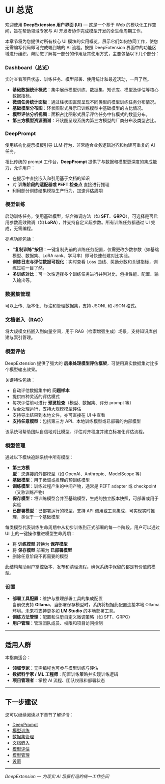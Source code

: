 # UI 总览

欢迎使用 **DeepExtension 用户界面 (UI)** — 这是一个基于 Web 的模块化工作空间，旨在帮助领域专家与 AI 开发者协作完成模型开发的全生命周期工作。

本章节将为您提供对所有核心 UI 模块的实用概览，展示它们如何协同工作，使您无需编写代码即可完成端到端的 AI 流程。按照 DeepExtension 界面中的功能区域进行组织，帮助您了解每一部分的作用及其使用方式，主要包括以下几个部分：

### Dashboard（总览）
实时查看项目状态、训练任务、模型部署、使用统计和最近活动，一目了然。

- **基础数据统计概览**：集中展示模型训练、数据集、知识库、模型及评估等核心数据指标。
- **微调任务统计面板**：通过柱状图直观呈现不同类型的模型训练任务分布情况。
- **基础模型分布图**：环状图形式展示已训练模型中基础模型的占比情况。
- **模型评估分析视图**：面积占比图形式展示评估任务中各模式的数量分布。
- **第三方模型资源图谱**：环状图呈现系统内第三方模型的厂商分布及类型占比。

### DeepPrompt
使用结构化提示模板引导 LLM 行为，非常适合业务逻辑对齐和构建可重复的 AI 任务。

相比传统的 prompt 工作台，**DeepPrompt** 提供了与数据和模型更深度的集成能力，允许用户：

- 在提示中直接嵌入和引用基于文档的知识
- 对 **训练阶段的适配器或 PEFT 检查点** 直接进行推理
- 利用部分训练结果模拟生产行为，加速评估周期

### 模型训练
启动训练任务，使用基础模型，结合微调方法（如 **SFT**、**GRPO**），可选择是否启用参数高效微调（如 **LoRA**），并支持自定义超参数。所有训练任务都通过 UI 完成，无需编程。

亮点功能包括：

- **“复制训练”按钮**：一键复制先前的训练任务配置，仅需更改少数参数（如基础模型、数据集、LoRA rank、学习率）即可快速创建对比实验。
- **训练日志与评估数据可视化**：实时查看 Loss 曲线、奖励分数和关键指标，训练过程一目了然。
- **多训练对比**：可一次性选择多个训练任务进行并列对比，包括性能、配置、输入输出等。

### 数据集管理
可以上传、版本化、标注和管理数据集，支持 JSONL 和 JSON 格式。

### 文档嵌入（RAG）
将大规模文档嵌入到向量空间，用于 RAG（检索增强生成）场景，支持知识库创建与索引管理。

### 模型评估

DeepExtension 提供了强大的 **后来处理模型评估框架**，可使用真实数据集对比多个模型输出效果。

关键特性包括：

- 自动评估数据集中的 **问题样本** 
- 提供四种灵活的评估模式
- 每次评估前可进行 **预览检查**（模型、数据集、评分 prompt 等）
- 后台处理运行，支持大规模模型评估
- 支持导出结果到本地文件，亦可直接在 UI 中查看
- **支持任意模型**：包括第三方 API、本地训练模型或已部署的内部模型

该系统可帮助团队自信地对比模型、评估对齐程度并建立标准化评估流程。

### 模型管理
通过以下模块追踪系统中所有模型：

- **第三方模型**：您连接的外部模型（如 OpenAI、Anthropic、ModelScope 等）
- **基础模型**：用于微调或推理的预训练模型
- **训练模型**：训练过程产生的中间产物，通常是 PEFT adapter 或 checkpoint（又称训练产物）
- **保存模型**：将训练模型合并至基础模型，生成的独立版本快照，可部署或用于实验
- **已部署模型**：已部署运行的模型，支持 API 调用或工具集成，可实现实时推理，类似于一个基础模型

每类模型代表训练生命周期中从初步训练到正式部署的每一个阶段。用户可以通过 UI 上的一键操作推进模型生命周期：

- 将 **训练模型** 转换为 **保存模型**
- 将 **保存模型** 部署为 **已部署模型**
- 删除任意阶段不再需要的模型

此结构帮助用户掌控版本、发布和清理流程，确保系统中保留的都是有价值的模型。

### 设置

- **部署工具配置**：维护与推理部署工具的集成配置  
  当前仅支持 **Ollama**，当部署保存模型时，系统将根据此配置连接本地 Ollama 环境。未来将支持更多如 **LM Studio** 的本地部署工具。
- **训练方法管理**：配置和注册自定义微调策略（如 SFT、GRPO）
- **用户管理**：管理团队成员、权限和项目访问控制

---

## 适用人群

本指南适合：

- **领域专家**：无需编程也可参与模型训练与评估
- **数据科学家 / ML 工程师**：配置训练策略并实现训练逻辑
- **项目管理者**：掌控 AI 流程、团队权限和部署状态

---

## 下一步建议

您可以继续阅读以下章节了解详情：

- [DeepPrompt](deep-prompt.zh.md)  
- [模型训练](model-training.zh.md)  
- [数据集管理](dataset-management.zh.md)  
- [文档嵌入](document-embedding.zh.md)  
- [模型评估](model-assessment.zh.md)  
- [模型管理](thirdparty-models.zh.md)  
- [设置](deployment-tool-configuration.zh.md)

---

*DeepExtension — 为现实 AI 场景打造的统一工作空间*
